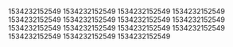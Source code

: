 1534232152549
1534232152549
1534232152549
1534232152549
1534232152549
1534232152549
1534232152549
1534232152549
1534232152549
1534232152549
1534232152549
1534232152549
1534232152549
1534232152549
1534232152549